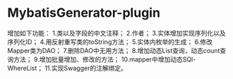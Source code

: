 # MybatisGenerator-plugin

增加如下功能：
1.类以及字段的中文注释；
2.作者；
3.实体增加实现序列化以及序列化ID；
4.用反射重写类的toString方法；
5.实体内枚举的生成；
6.修改Mapper类为DAO；
7.删除DAO中无用方法；
8.增加动态List查询，动态count查询方法；
9.增加批量增加、修改的方法；
10.mapper中增加动态SQl-WhereList；
11.实现Swagger的注解绑定。